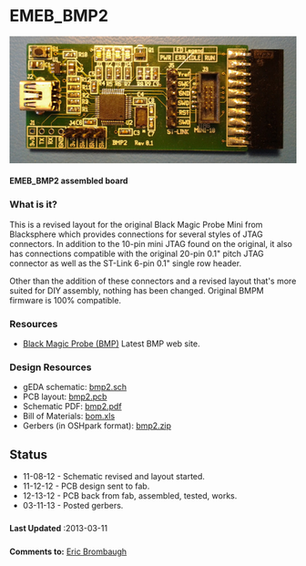 # EMEB_BMP2

![EMEB_BMP2](bmp2.jpg)
#### EMEB_BMP2 assembled board

### What is it?

This is a revised layout for the original Black Magic Probe Mini from
Blacksphere which provides connections for several styles of JTAG connectors.
In addition to the 10-pin mini JTAG found on the original, it also has connections
compatible with the original 20-pin 0.1" pitch JTAG connector as well as the
ST-Link 6-pin 0.1" single row header.

Other than the addition of these connectors and a revised layout that's more
suited for DIY assembly, nothing has been changed. Original BMPM firmware is
100% compatible.

### Resources
* [Black Magic Probe (BMP)](https://1bitsquared.com/collections/embedded-hardware/products/black-magic-probe)
 Latest BMP web site.

### Design Resources
* gEDA schematic: [bmp2.sch](bmp2.sch)
* PCB layout: [bmp2.pcb](bmp2.pcb)
* Schematic PDF: [bmp2.pdf](bmp2.pdf)
* Bill of Materials: [bom.xls](bom.xls)
* Gerbers (in OSHpark format): [bmp2.zip](bmp2.zip)

## Status
* 11-08-12 - Schematic revised and layout started.
* 11-12-12 - PCB design sent to fab.
* 12-13-12 - PCB back from fab, assembled, tested, works.
* 03-11-13 - Posted gerbers.

##### 
**Last Updated**
:2013-03-11

##### 
**Comments to:**
[Eric Brombaugh](mailto:ebrombaugh1@cox.net)







